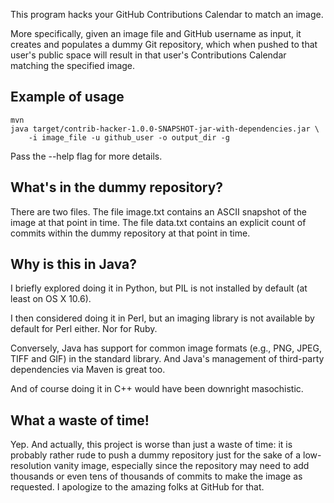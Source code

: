 This program hacks your GitHub Contributions Calendar to match an image.

More specifically, given an image file and GitHub username as input, it
creates and populates a dummy Git repository, which when pushed to that
user's public space will result in that user's Contributions Calendar
matching the specified image.


Example of usage
----------------

    mvn
    java target/contrib-hacker-1.0.0-SNAPSHOT-jar-with-dependencies.jar \
        -i image_file -u github_user -o output_dir -g

Pass the --help flag for more details.


What's in the dummy repository?
-------------------------------

There are two files. The file image.txt contains an ASCII snapshot of
the image at that point in time. The file data.txt contains an explicit
count of commits within the dummy repository at that point in time.


Why is this in Java?
--------------------

I briefly explored doing it in Python, but PIL is not installed by
default (at least on OS X 10.6).

I then considered doing it in Perl, but an imaging library is not
available by default for Perl either. Nor for Ruby.

Conversely, Java has support for common image formats (e.g., PNG, JPEG,
TIFF and GIF) in the standard library. And Java's management of
third-party dependencies via Maven is great too.

And of course doing it in C++ would have been downright masochistic.


What a waste of time!
---------------------

Yep. And actually, this project is worse than just a waste of time: it
is probably rather rude to push a dummy repository just for the sake of
a low-resolution vanity image, especially since the repository may need
to add thousands or even tens of thousands of commits to make the image
as requested. I apologize to the amazing folks at GitHub for that.
